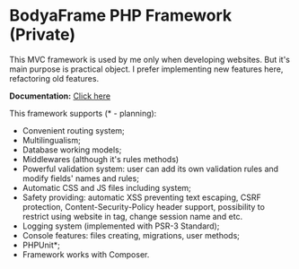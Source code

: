 # BodyaFrame PHP Framework (Private)

This MVC framework is used by me only when developing websites. But it's main purpose is practical object. I prefer implementing new features here, refactoring old features.

**Documentation:** [Click here](./docs/getting-started.md)

This framework supports (* - planning):

 - Convenient routing system;
 - Multilingualism;
 - Database working models;
 - Middlewares (although it's rules methods)
 - Powerful validation system: user can add its own validation rules and modify fields' names and rules;
 - Automatic CSS and JS files including system;
 - Safety providing: automatic XSS preventing text escaping, CSRF protection, Content-Security-Policy header support, possibility to restrict using website in <frame> tag, change session name and etc.
 - Logging system (implemented with PSR-3 Standard);
 - Console features: files creating, migrations, user methods;
 - PHPUnit*;
 - Framework works with Composer.